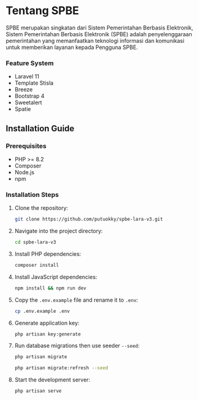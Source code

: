 # Tentang SPBE

SPBE merupakan singkatan dari Sistem Pemerintahan Berbasis Elektronik, Sistem Pemerintahan Berbasis Elektronik (SPBE) adalah penyelenggaraan pemerintahan yang memanfaatkan teknologi informasi dan komunikasi untuk memberikan layanan kepada Pengguna SPBE.

### Feature System

-   Laravel 11
-   Template Stisla
-   Breeze
-   Bootstrap 4
-   Sweetalert
-   Spatie

## Installation Guide

### Prerequisites

-   PHP >= 8.2
-   Composer
-   Node.js
-   npm

### Installation Steps

1. Clone the repository:

    ```bash
    git clone https://github.com/putuokky/spbe-lara-v3.git
    ```

2. Navigate into the project directory:

    ```bash
    cd spbe-lara-v3
    ```

3. Install PHP dependencies:

    ```bash
    composer install
    ```

4. Install JavaScript dependencies:

    ```bash
    npm install && npm run dev
    ```

5. Copy the `.env.example` file and rename it to `.env`:

    ```bash
    cp .env.example .env
    ```

6. Generate application key:

    ```bash
    php artisan key:generate
    ```

7. Run database migrations then use seeder `--seed`:

    ```bash
    php artisan migrate
    ```

    ```bash
    php artisan migrate:refresh --seed
    ```

8. Start the development server:
    ```bash
    php artisan serve
    ```
